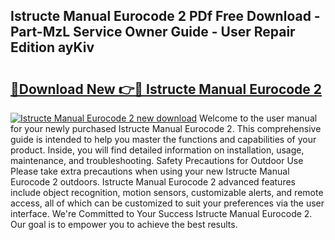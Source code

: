 ## Istructe Manual Eurocode 2 PDf Free Download - Part-MzL Service Owner Guide - User Repair Edition ayKiv

# <h2><a href="http://cf23870.oget.top/?id=Istructe+Manual+Eurocode+2">🔗Download New 👉🔴 Istructe Manual Eurocode 2</a></h2>

[![Istructe Manual Eurocode 2 new download](https://i.imgur.com/5g1atiW.png)](http://cf23870.oget.top/?id=Istructe+Manual+Eurocode+2)
Welcome to the user manual for your newly purchased Istructe Manual Eurocode 2. This comprehensive guide is intended to help you master the functions and capabilities of your product. Inside, you will find detailed information on installation, usage, maintenance, and troubleshooting. Safety Precautions for Outdoor Use Please take extra precautions when using your new Istructe Manual Eurocode 2 outdoors. Istructe Manual Eurocode 2 advanced features include object recognition, motion sensors, customizable alerts, and remote access, all of which can be customized to suit your preferences via the user interface. We're Committed to Your Success Istructe Manual Eurocode 2. Our goal is to empower you to achieve the best results.
